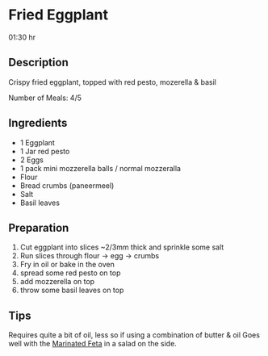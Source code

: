 # Fried Eggplant

01:30 hr

## Description

Crispy fried eggplant, topped with red pesto, mozerella & basil

Number of Meals: 4/5

## Ingredients

- 1 Eggplant
- 1 Jar red pesto
- 2 Eggs
- 1 pack mini mozzerella balls / normal mozzeralla
- Flour
- Bread crumbs (paneermeel)
- Salt
- Basil leaves

## Preparation

1. Cut eggplant into slices ~2/3mm thick and sprinkle some salt
2. Run slices through flour -> egg -> crumbs
3. Fry in oil or bake in the oven
4. spread some red pesto on top
5. add mozzerella on top
6. throw some basil leaves on top

## Tips

Requires quite a bit of oil, less so if using a combination of butter & oil
Goes well with the [Marinated Feta](./Marinated%20Feta.md) in a salad on the side.
